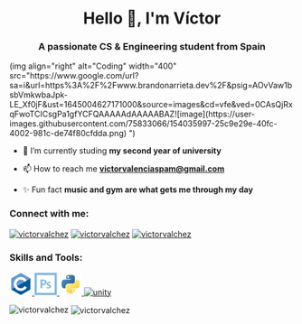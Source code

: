 <h1 align="center">Hello 👋, I'm Víctor</h1>
<h3 align="center">A passionate CS & Engineering student from Spain</h3>
(img align="right" alt="Coding" width="400" src="https://www.google.com/url?sa=i&url=https%3A%2F%2Fwww.brandonarrieta.dev%2F&psig=AOvVaw1bsbVmkwbaJpk-LE_Xf0jF&ust=1645004627171000&source=images&cd=vfe&ved=0CAsQjRxqFwoTCICsgPa1gfYCFQAAAAAdAAAAABAZ![image](https://user-images.githubusercontent.com/75833066/154035997-25c9e29e-40fc-4002-981c-de74f80cfdda.png)
")

- 🌱 I’m currently studing **my second year of university**

- 📫 How to reach me **victorvalenciaspam@gmail.com**

- ✨ Fun fact **music and gym are what gets me through my day**

<h3 align="left">Connect with me:</h3>
<p align="left">
<a href="https://twitter.com/victorvalchez" target="blank"><img align="center" src="https://raw.githubusercontent.com/rahuldkjain/github-profile-readme-generator/master/src/images/icons/Social/twitter.svg" alt="victorvalchez" height="30" width="40" /></a>
<a href="https://linkedin.com/in/victorvalchez" target="blank"><img align="center" src="https://raw.githubusercontent.com/rahuldkjain/github-profile-readme-generator/master/src/images/icons/Social/linked-in-alt.svg" alt="victorvalchez" height="30" width="40" /></a>
<a href="https://instagram.com/victorvalchez" target="blank"><img align="center" src="https://raw.githubusercontent.com/rahuldkjain/github-profile-readme-generator/master/src/images/icons/Social/instagram.svg" alt="victorvalchez" height="30" width="40" /></a>
</p>

<h3 align="left">Skills and Tools:</h3>
<p align="left"> <a href="https://www.cprogramming.com/" target="_blank" rel="noreferrer"> <img src="https://raw.githubusercontent.com/devicons/devicon/master/icons/c/c-original.svg" alt="c" width="40" height="40"/> </a> <a href="https://www.photoshop.com/en" target="_blank" rel="noreferrer"> <img src="https://raw.githubusercontent.com/devicons/devicon/master/icons/photoshop/photoshop-line.svg" alt="photoshop" width="40" height="40"/> </a> <a href="https://www.python.org" target="_blank" rel="noreferrer"> <img src="https://raw.githubusercontent.com/devicons/devicon/master/icons/python/python-original.svg" alt="python" width="40" height="40"/> </a> <a href="https://unity.com/" target="_blank" rel="noreferrer"> <img src="https://www.vectorlogo.zone/logos/unity3d/unity3d-icon.svg" alt="unity" width="40" height="40"/> </a> </p>

<p><img align="left" src="https://github-readme-stats.vercel.app/api/top-langs?username=victorvalchez&show_icons=true&locale=en&layout=compact" alt="victorvalchez" /></p>

<p>&nbsp;<img align="center" src="https://github-readme-stats.vercel.app/api?username=victorvalchez&show_icons=true&locale=en" alt="victorvalchez" /></p>
